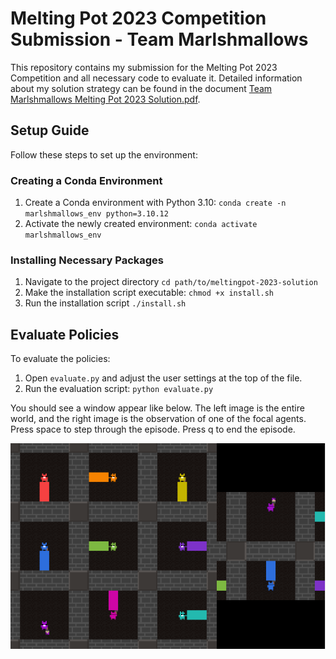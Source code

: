 # Melting Pot 2023 Competition Submission - Team Marlshmallows

This repository contains my submission for the Melting Pot 2023 Competition and all necessary code to evaluate it. Detailed information about my solution strategy can be found in the document [Team Marlshmallows Melting Pot 2023 Solution.pdf](Team%20Marlshmallows%20Melting%20Pot%202023%20Solution.pdf).

## Setup Guide

Follow these steps to set up the environment:

### Creating a Conda Environment

1. Create a Conda environment with Python 3.10:
`conda create -n marlshmallows_env python=3.10.12`
2. Activate the newly created environment:
`conda activate marlshmallows_env`

### Installing Necessary Packages

1. Navigate to the project directory
`cd path/to/meltingpot-2023-solution`
2. Make the installation script executable:
`chmod +x install.sh`
3. Run the installation script
`./install.sh`

## Evaluate Policies

To evaluate the policies:

1. Open `evaluate.py` and adjust the user settings at the top of the file.
2. Run the evaluation script:
`python evaluate.py`

You should see a window appear like below. The left image is the entire world, and the right image is the observation of one of the focal agents. Press space to step through the episode. Press q to end the episode.

![Final Results](sample_image.PNG)
